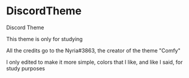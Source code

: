 # DiscordTheme
Discord Theme

This theme is only for studying

All the credits go to the Nyria#3863, the creator of the theme "Comfy"

I only edited to make it more simple, colors that I like, and like I said, for study purposes
